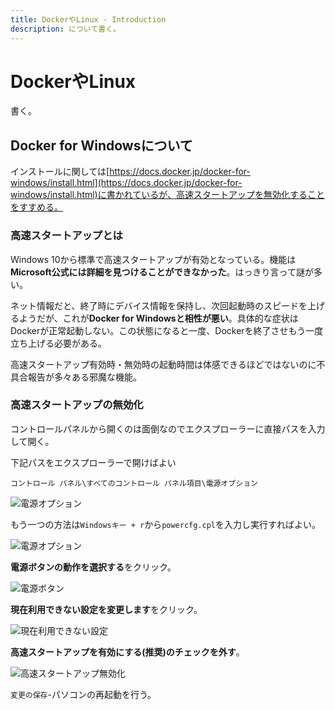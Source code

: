 ```yaml
---
title: DockerやLinux - Introduction
description: について書く。
---
```


# DockerやLinux

書く。

## Docker for Windowsについて

インストールに関しては[https://docs.docker.jp/docker-for-windows/install.html](https://docs.docker.jp/docker-for-windows/install.html)に書かれているが、高速スタートアップを無効化することをすすめる。

### 高速スタートアップとは

Windows 10から標準で高速スタートアップが有効となっている。機能は**Microsoft公式には詳細を見つけることができなかった**。はっきり言って謎が多い。

ネット情報だと、終了時にデバイス情報を保持し、次回起動時のスピードを上げるようだが、これが**Docker for Windowsと相性が悪い**。具体的な症状はDockerが正常起動しない。この状態になると一度、Dockerを終了させもう一度立ち上げる必要がある。

高速スタートアップ有効時・無効時の起動時間は体感できるほどではないのに不具合報告が多々ある邪魔な機能。

### 高速スタートアップの無効化

コントロールパネルから開くのは面倒なのでエクスプローラーに直接パスを入力して開く。

下記パスをエクスプローラーで開けばよい

```plaintext
コントロール パネル\すべてのコントロール パネル項目\電源オプション
```

![電源オプション](/images/DockerLinux/stop_first1.png)

もう一つの方法は`Windowsキー + r`から`powercfg.cpl`を入力し実行すればよい。

![電源オプション](/images/DockerLinux/stop_first2.png)

**電源ボタンの動作を選択する**をクリック。

![電源ボタン](/images/DockerLinux/stop_first3.png)

**現在利用できない設定を変更します**をクリック。

![現在利用できない設定](/images/DockerLinux/stop_first4.png)

**高速スタートアップを有効にする(推奨)**のチェックを**外す**。

![高速スタートアップ無効化](/images/DockerLinux/stop_first5.png)

`変更の保存`-パソコンの再起動を行う。
